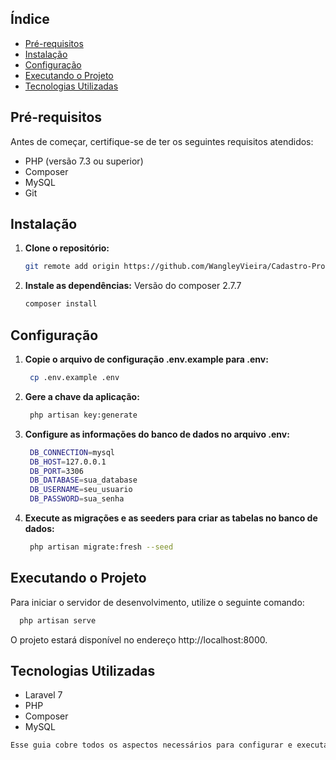 ## Índice

- [Pré-requisitos](#pré-requisitos)
- [Instalação](#instalação)
- [Configuração](#configuração)
- [Executando o Projeto](#executando-o-projeto)
- [Tecnologias Utilizadas](#tecnologias-utilizadas)

## Pré-requisitos

Antes de começar, certifique-se de ter os seguintes requisitos atendidos:

- PHP (versão 7.3 ou superior)
- Composer
- MySQL
- Git

## Instalação

1. **Clone o repositório:**
    ```bash
    git remote add origin https://github.com/WangleyVieira/Cadastro-Produto.git
   ```

2. **Instale as dependências:**
  Versão do composer 2.7.7
    ```bash
    composer install
   ```

## Configuração

1. **Copie o arquivo de configuração .env.example para .env:**

   ```bash
    cp .env.example .env
   ```
2. **Gere a chave da aplicação:**

   ```bash
    php artisan key:generate
   ```
3. **Configure as informações do banco de dados no arquivo .env:**

   ```bash
    DB_CONNECTION=mysql
    DB_HOST=127.0.0.1
    DB_PORT=3306
    DB_DATABASE=sua_database
    DB_USERNAME=seu_usuario
    DB_PASSWORD=sua_senha
   ```
4. **Execute as migrações e as seeders para criar as tabelas no banco de dados:**

   ```bash
    php artisan migrate:fresh --seed
   ```

## Executando o Projeto
Para iniciar o servidor de desenvolvimento, utilize o seguinte comando:

```bash
  php artisan serve
```

O projeto estará disponível no endereço http://localhost:8000.

## Tecnologias Utilizadas

- Laravel 7
- PHP
- Composer
- MySQL

```bash
Esse guia cobre todos os aspectos necessários para configurar e executar o projeto Laravel, desde a clonagem do repositório até a instalação das dependências, configuração e execução do servidor de desenvolvimento. Além disso, inclui informações sobre tecnologias utilizadas.
```


